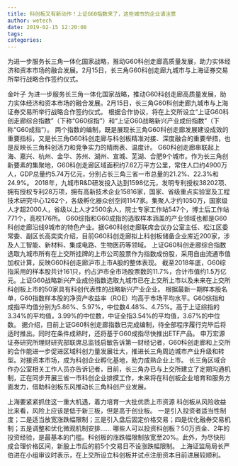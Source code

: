 ```yaml
---
title: 科创板又有新动作！上证G60指数来了，这些城市的企业请注意
author: wetech
date: 2019-02-15 12:20:08
tags: 
categories: 
---
```

为进一步服务长三角一体化国家战略，推动G60科创走廊高质量发展，助力实体经济和资本市场的融合发展。2月15日，长三角G60科创走廊九城市与上海证券交易所举行战略合作签约仪式。
<!-- more -->
金叶子
为进一步服务长三角一体化国家战略，推动G60科创走廊高质量发展，助力实体经济和资本市场的融合发展。2月15日，长三角G60科创走廊九城市与上海证券交易所举行战略合作签约仪式。
根据合作协议，将在上交所设立“上证G60科创走廊综合指数”（下称“G60综指”）和“上证G60战略新兴产业成份指数”（下称“G60成指”）。
两个指数的编制，既是展现长三角G60科创走廊发展建设成效的重要指标，又是长三角G60科创走廊与科创板精准对接、深度融合的重要举措，也是反映长三角科创活力和竞争实力的晴雨表、温度计。
G60科创走廊串联起上海、嘉兴、杭州、金华、苏州、湖州、宣城、芜湖、合肥9个城市。作为长三角创新要素的集聚地，G60科创走廊区域面积约7.62万平方公里，常住人口约4900万人，GDP总量约5.74万亿元，分别占长三角三省一市总量的21.2%、22.3%和24.9%。
2018年，九城市R&D研发投入达到1598亿元，发明专利授权38202项、拥有授权专利28万项，拥有高新技术企业15816家，国家、省级重点实验室及工程技术研究中心1262个，各级孵化器众创空间1147家。集聚人才约1050万，国家级人才超2000人，省级以上人才2500余人，院士专家工作站547个，博士后工作站771个，高校176所。
G60综指和G60成指的选取样本涵盖的产业领域也都是G60科创走廊沿线9城市的特色产业。据G60科创走廊联席会议办公室主任、松江区委常委、副区长高奕奕介绍，目前G60科创走廊拟上科创板储备企业库近200家，涉及人工智能、新材料、集成电路、生物医药等领域。
上证G60科创走廊综合指数选取九城市所有在上交所挂牌的上市公司股票作为指数成份股，采用自由流通市值加权计算，反映G60科创走廊沪市上市A股的整体表现。
截至2018年底，G60综指采用的样本股共计161只，约占沪市全市场股票数的11.7%，合计市值约1.5万亿元。上证G60战略新兴产业成份指数选取九城市已在上交所上市以及未来在上交所科创板上市的50家具有科创代表性的战略新兴产业企业。
根据最新一期样本股名单，G60指数样本股的净资产收益率（ROE）均高于市场平均水平。G60综指和成指平均值分别为5.86%、5.97%，中位数4.48%、4.75%。高于上证综指的3.34%的平均值，3.99%的中位数，中证全指3.54%的平均值，3.67%的中位数。
据介绍，目前上证G60科创走廊指数已完成编制，待全部程序履行完毕后将适时推出。同时在条件成熟时，还将基于G60成指尽快推出ETF产品。
申万宏源证券研究所理财研究部联席总监钱启敏告诉第一财经记者，G60科创走廊和上交所的合作能进一步促进区域科创力量发展壮大，推进长三角周边城市产业升级和转型。对接资本市场，成为科创企业孵化基地，助力成熟企业上市。
长三角区域合作办公室相关工作人员亦告诉记者，目前，长三角办已与上交所建立了定期沟通机制，正在同步开展三省一市科创企业排摸工作，未来将在科创板企业培育和服务方面发力，借助科创板东风推动长三角科创产业发展。
 
 
上海要紧紧抓住这一重大机遇，着力培育一大批优质上市资源
科创板从风险收益比来看，风险上应该是低于新三板，但是高于创业板。
一是引入投资者适当性制度；二是适当放宽涨跌幅限制；三是引入盘后固定价格交易；四是优化融券交易机制；五是调整和优化微观机制安排……
哪些人可以投资科创板？50万资金、2年的投资经验，是最基本的门槛。科创板的涨跌幅限制放宽至20%。此外，为尽快形成合理价格区间，新股上市后的前5个交易日不设涨跌幅限制。
上海证监局局长严伯进在小组审议时表示，在上交所设立科创板并试点注册资本目前进展较顺利。
